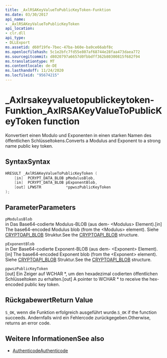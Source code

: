 ```yaml
---
title: _AxlRSAKeyValueToPublicKeyToken-Funktion
ms.date: 03/30/2017
api_name:
- _AxlRSAKeyValueToPublicKeyToken
api_location:
- clr.dll
api_type:
- DLLExport
ms.assetid: d60f19fe-7bec-47ba-b60e-ba9ce66abf8c
ms.openlocfilehash: 5c1e2bfc7fd55e807af68744e28faa473daea772
ms.sourcegitcommit: d8020797a6657d0fbbdff362b80300815f682f94
ms.translationtype: MT
ms.contentlocale: de-DE
ms.lasthandoff: 11/24/2020
ms.locfileid: "95674215"
---
```

# <a name="_axlrsakeyvaluetopublickeytoken-function"></a><span data-ttu-id="400b3-102">\_Axlrsakeyvaluetopublickeytoken-Funktion</span><span class="sxs-lookup"><span data-stu-id="400b3-102">\_AxlRSAKeyValueToPublicKeyToken function</span></span>

<span data-ttu-id="400b3-103">Konvertiert einen Modulo und Exponenten in einen starken Namen des öffentlichen Schlüsseltokens.</span><span class="sxs-lookup"><span data-stu-id="400b3-103">Converts a Modulus and Exponent to a strong name public key token.</span></span>  
  
## <a name="syntax"></a><span data-ttu-id="400b3-104">Syntax</span><span class="sxs-lookup"><span data-stu-id="400b3-104">Syntax</span></span>  
  
```cpp  
HRESULT _AxlRSAKeyValueToPublicKeyToken (  
    [in]  PCRYPT_DATA_BLOB pModulusBlob,  
    [in]  PCRYPT_DATA_BLOB pExponentBlob,  
    [out] LPWSTR           *ppwszPublicKeyToken  
);  
```  
  
## <a name="parameters"></a><span data-ttu-id="400b3-105">Parameter</span><span class="sxs-lookup"><span data-stu-id="400b3-105">Parameters</span></span>  

 `pModulusBlob`  
 <span data-ttu-id="400b3-106">in Das Base64-codierte Modulus-BLOB (aus dem- \<Modulus> Element).</span><span class="sxs-lookup"><span data-stu-id="400b3-106">[in] The base64-encoded Modulus blob (from the \<Modulus> element).</span></span>  <span data-ttu-id="400b3-107">Siehe [CRYPTOAPI_BLOB](/windows/win32/api/dpapi/ns-dpapi-crypt_integer_blob) Struktur.</span><span class="sxs-lookup"><span data-stu-id="400b3-107">See the [CRYPTOAPI_BLOB](/windows/win32/api/dpapi/ns-dpapi-crypt_integer_blob) structure.</span></span>  
  
 `pExponentBlob`  
 <span data-ttu-id="400b3-108">in Der Base64-codierte Exponent-BLOB (aus dem- \<Exponent> Element).</span><span class="sxs-lookup"><span data-stu-id="400b3-108">[in] The base64-encoded Exponent blob (from the \<Exponent> element).</span></span> <span data-ttu-id="400b3-109">Siehe [CRYPTOAPI_BLOB](/windows/win32/api/dpapi/ns-dpapi-crypt_integer_blob) Struktur.</span><span class="sxs-lookup"><span data-stu-id="400b3-109">See the [CRYPTOAPI_BLOB](/windows/win32/api/dpapi/ns-dpapi-crypt_integer_blob) structure.</span></span>  
  
 `ppwszPublicKeyToken`  
 <span data-ttu-id="400b3-110">[out] Ein Zeiger auf WCHAR \*, um den hexadezimal codierten öffentlichen Schlüsseltoken zu erhalten.</span><span class="sxs-lookup"><span data-stu-id="400b3-110">[out] A pointer to WCHAR \* to receive the hex-encoded public key token.</span></span>  
  
## <a name="return-value"></a><span data-ttu-id="400b3-111">Rückgabewert</span><span class="sxs-lookup"><span data-stu-id="400b3-111">Return Value</span></span>  

 <span data-ttu-id="400b3-112">`S_OK`, wenn die Funktion erfolgreich ausgeführt wurde.</span><span class="sxs-lookup"><span data-stu-id="400b3-112">`S_OK` if the function succeeds.</span></span> <span data-ttu-id="400b3-113">Andernfalls wird ein Fehlercode zurückgegeben.</span><span class="sxs-lookup"><span data-stu-id="400b3-113">Otherwise, returns an error code.</span></span>  
  
## <a name="see-also"></a><span data-ttu-id="400b3-114">Weitere Informationen</span><span class="sxs-lookup"><span data-stu-id="400b3-114">See also</span></span>

- [<span data-ttu-id="400b3-115">Authenticode</span><span class="sxs-lookup"><span data-stu-id="400b3-115">Authenticode</span></span>](index.md)
